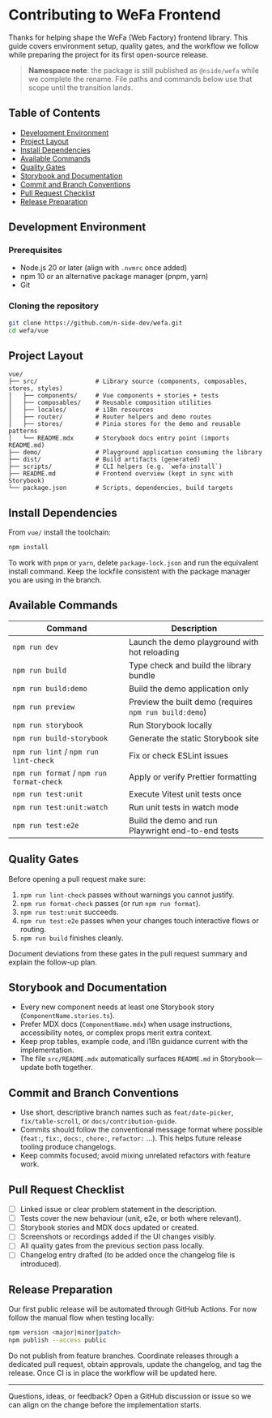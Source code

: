 # Contributing to WeFa Frontend

Thanks for helping shape the WeFa (Web Factory) frontend library. This guide covers environment setup, quality gates, and the workflow we follow while preparing the project for its first open-source release.

> **Namespace note**: the package is still published as `@nside/wefa` while we complete the rename. File paths and commands below use that scope until the transition lands.

## Table of Contents

- [Development Environment](#development-environment)
- [Project Layout](#project-layout)
- [Install Dependencies](#install-dependencies)
- [Available Commands](#available-commands)
- [Quality Gates](#quality-gates)
- [Storybook and Documentation](#storybook-and-documentation)
- [Commit and Branch Conventions](#commit-and-branch-conventions)
- [Pull Request Checklist](#pull-request-checklist)
- [Release Preparation](#release-preparation)

## Development Environment

### Prerequisites

- Node.js 20 or later (align with `.nvmrc` once added)
- npm 10 or an alternative package manager (pnpm, yarn)
- Git

### Cloning the repository

```bash
git clone https://github.com/n-side-dev/wefa.git
cd wefa/vue
```

## Project Layout

```
vue/
├── src/                # Library source (components, composables, stores, styles)
│   ├── components/     # Vue components + stories + tests
│   ├── composables/    # Reusable composition utilities
│   ├── locales/        # i18n resources
│   ├── router/         # Router helpers and demo routes
│   ├── stores/         # Pinia stores for the demo and reusable patterns
│   └── README.mdx      # Storybook docs entry point (imports README.md)
├── demo/               # Playground application consuming the library
├── dist/               # Build artifacts (generated)
├── scripts/            # CLI helpers (e.g. `wefa-install`)
├── README.md           # Frontend overview (kept in sync with Storybook)
└── package.json        # Scripts, dependencies, build targets
```

## Install Dependencies

From `vue/` install the toolchain:

```bash
npm install
```

To work with `pnpm` or `yarn`, delete `package-lock.json` and run the equivalent install command. Keep the lockfile consistent with the package manager you are using in the branch.

## Available Commands

| Command | Description |
| --- | --- |
| `npm run dev` | Launch the demo playground with hot reloading |
| `npm run build` | Type check and build the library bundle |
| `npm run build:demo` | Build the demo application only |
| `npm run preview` | Preview the built demo (requires `npm run build:demo`) |
| `npm run storybook` | Run Storybook locally |
| `npm run build-storybook` | Generate the static Storybook site |
| `npm run lint` / `npm run lint-check` | Fix or check ESLint issues |
| `npm run format` / `npm run format-check` | Apply or verify Prettier formatting |
| `npm run test:unit` | Execute Vitest unit tests once |
| `npm run test:unit:watch` | Run unit tests in watch mode |
| `npm run test:e2e` | Build the demo and run Playwright end-to-end tests |

## Quality Gates

Before opening a pull request make sure:

1. `npm run lint-check` passes without warnings you cannot justify.
2. `npm run format-check` passes (or run `npm run format`).
3. `npm run test:unit` succeeds.
4. `npm run test:e2e` passes when your changes touch interactive flows or routing.
5. `npm run build` finishes cleanly.

Document deviations from these gates in the pull request summary and explain the follow-up plan.

## Storybook and Documentation

- Every new component needs at least one Storybook story (`ComponentName.stories.ts`).
- Prefer MDX docs (`ComponentName.mdx`) when usage instructions, accessibility notes, or complex props merit extra context.
- Keep prop tables, example code, and i18n guidance current with the implementation.
- The file `src/README.mdx` automatically surfaces `README.md` in Storybook—update both together.

## Commit and Branch Conventions

- Use short, descriptive branch names such as `feat/date-picker`, `fix/table-scroll`, or `docs/contribution-guide`.
- Commits should follow the conventional message format where possible (`feat:`, `fix:`, `docs:`, `chore:`, `refactor:` ...). This helps future release tooling produce changelogs.
- Keep commits focused; avoid mixing unrelated refactors with feature work.

## Pull Request Checklist

- [ ] Linked issue or clear problem statement in the description.
- [ ] Tests cover the new behaviour (unit, e2e, or both where relevant).
- [ ] Storybook stories and MDX docs updated or created.
- [ ] Screenshots or recordings added if the UI changes visibly.
- [ ] All quality gates from the previous section pass locally.
- [ ] Changelog entry drafted (to be added once the changelog file is introduced).

## Release Preparation

Our first public release will be automated through GitHub Actions. For now follow the manual flow when testing locally:

```bash
npm version <major|minor|patch>
npm publish --access public
```

Do not publish from feature branches. Coordinate releases through a dedicated pull request, obtain approvals, update the changelog, and tag the release. Once CI is in place the workflow will be updated here.

---

Questions, ideas, or feedback? Open a GitHub discussion or issue so we can align on the change before the implementation starts.
